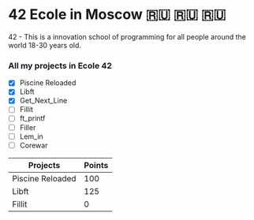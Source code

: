 # 42 Ecole in Moscow 🇷🇺 🇷🇺 🇷🇺

42 - This is a innovation school of programming for all people around the world 18-30 years old.


### All my projects in Ecole 42
- [X] Piscine Reloaded
- [X] Libft
- [X] Get_Next_Line
- [ ] Fillit
- [ ] ft_printf
- [ ] Filler
- [ ] Lem_in
- [ ] Corewar

|       Projects     |  Points |
| ------------------ | ------- |
| Piscine Reloaded   |   100   |
|       Libft        |   125   |
|      Fillit        |    0    |
